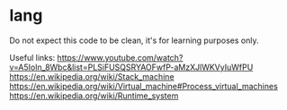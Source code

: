 # lang

Do not expect this code to be clean, it's for learning purposes only.


Useful links: 
https://www.youtube.com/watch?v=A5Ioln_8Wbc&list=PLSiFUSQSRYAOFwfP-aMzXJlWKVyIuWfPU
https://en.wikipedia.org/wiki/Stack_machine
https://en.wikipedia.org/wiki/Virtual_machine#Process_virtual_machines 
https://en.wikipedia.org/wiki/Runtime_system
